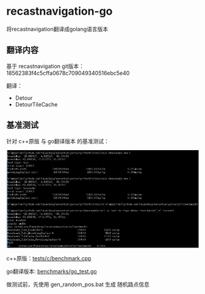 # recastnavigation-go
将recastnavigation翻译成golang语言版本


## 翻译内容

基于 recastnavigation git版本： 18562383f4c5cffa0678c709049340516ebc5e40

翻译：
  - Detour
  - DetourTileCache


## 基准测试

针对 c++原版 与 go翻译版本 的基准测试：

![图1](assets/1.jpg)


c++原版：[tests/c/benchmark.cpp](tests/c/benchmark.cpp)

go翻译版本: [benchmarks/go_test.go](benchmarks/go_test.go)

做测试前，先使用 gen_random_pos.bat 生成 随机路点信息
